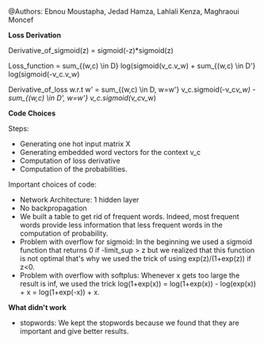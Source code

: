 @Authors: Ebnou Moustapha, Jedad Hamza, Lahlali Kenza, Maghraoui Moncef

**Loss Derivation**

Derivative_of_sigmoid(z) = sigmoid(-z)*sigmoid(z)

Loss_function = sum_{(w,c) \in D} log(sigmoid(v_c.v_w) + sum_{(w,c) \in D'} log(sigmoid(-v_c.v_w)

Derivative_of_loss w.r.t w' = sum_{(w,c) \in D, w=w'} v_c.sigmoid(-v_c*v_w) - sum_{(w,c) \in D', w=w'} v_c.sigmoid(v_c*v_w)


**Code Choices**

Steps:
- Generating one hot input matrix X
- Generating embedded word vectors for the context v_c
- Computation of loss derivative
- Computation of the probabilities.

Important choices of code:
- Network Architecture: 1 hidden layer
- No backpropagation
- We built a table to get rid of frequent words. Indeed, most frequent words provide less information that less frequent words in the computation of probability.
- Problem with overflow for sigmoid:
In the beginning we used a sigmoid function that returns 0 if -limit_sup > z but we realized that this function is not optimal that's why we used the trick of using exp(z)/(1+exp(z)) if z<0.
- Problem with overflow with softplus: Whenever x gets too large the result is inf, we used the trick log(1+exp(x)) = log(1+exp(x)) - log(exp(x)) + x = log(1+exp(-x)) + x.






**What didn't work**

- stopwords: We kept the stopwords because we found that they are important and give better results.

